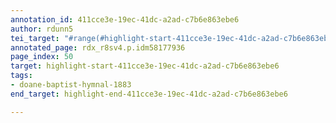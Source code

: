```yaml
---
annotation_id: 411cce3e-19ec-41dc-a2ad-c7b6e863ebe6
author: rdunn5
tei_target: "#range(#highlight-start-411cce3e-19ec-41dc-a2ad-c7b6e863ebe6, #highlight-end-411cce3e-19ec-41dc-a2ad-c7b6e863ebe6)"
annotated_page: rdx_r8sv4.p.idm58177936
page_index: 50
target: highlight-start-411cce3e-19ec-41dc-a2ad-c7b6e863ebe6
tags:
- doane-baptist-hymnal-1883
end_target: highlight-end-411cce3e-19ec-41dc-a2ad-c7b6e863ebe6

---
```

